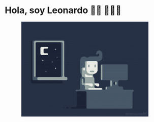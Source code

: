 # Hola, soy Leonardo 👋🏻 👨🏻‍💻

<div align="center">
<a href="https://github.com/lcastiglione"><img align="center" width="400" src="programmer.gif"></a>
</div>
